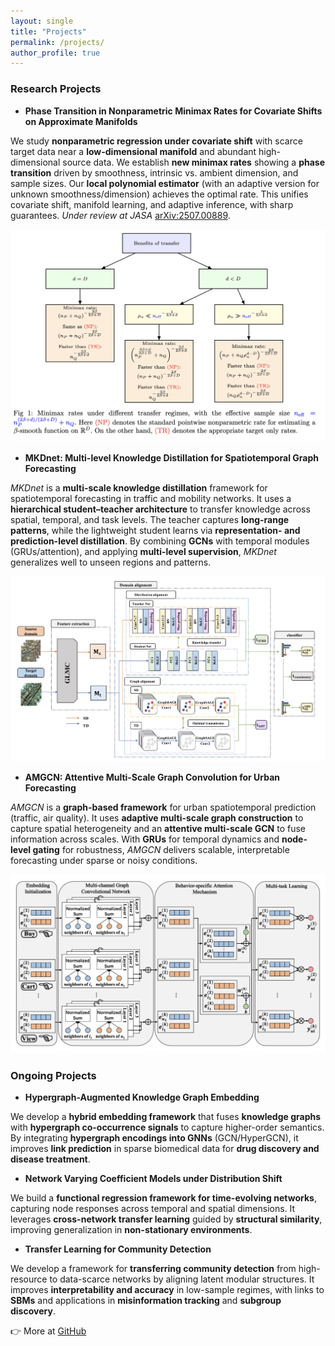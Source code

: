 ```yaml
---
layout: single
title: "Projects"
permalink: /projects/
author_profile: true
---
```



<style>
.splash .page__content p,
.page__content p,
.archive__item-excerpt,
.archive__item-body {
  font-family: "Georgia", serif;
  font-size: 16px;
  line-height: 1.7;
  color: #2a2a2a;
  margin-bottom: 1.2em;
}

.page__title {
  font-family: "Georgia", serif;
  font-size: 22px;     /* 原来 28px，缩小一些 */
  font-weight: 400;    /* 更轻一点，避免过于粗重 */
  color: #333333;      /* 略柔和，避免刺眼 */
  margin-bottom: 0.8em;/* 和正文间距协调 */
}
</style>





### Research Projects


  - **Phase Transition in Nonparametric Minimax Rates for Covariate Shifts on Approximate Manifolds**

We study **nonparametric regression under covariate shift** with scarce target data near a **low-dimensional manifold** and abundant high-dimensional source data. We establish **new minimax rates** showing a **phase transition** driven by smoothness, intrinsic vs. ambient dimension, and sample sizes. Our **local polynomial estimator** (with an adaptive version for unknown smoothness/dimension) achieves the optimal rate. This unifies covariate shift, manifold learning, and adaptive inference, with sharp guarantees. *Under review at JASA* [arXiv:2507.00889](https://arxiv.org/abs/2507.00889).


  ![PhaseShift Workflow](/assets/images/phaseshift_workflow.jpg)


- **MKDnet: Multi-level Knowledge Distillation for Spatiotemporal Graph Forecasting**

*MKDnet* is a **multi-scale knowledge distillation** framework for spatiotemporal forecasting in traffic and mobility networks. It uses a **hierarchical student–teacher architecture** to transfer knowledge across spatial, temporal, and task levels. The teacher captures **long-range patterns**, while the lightweight student learns via **representation- and prediction-level distillation**. By combining **GCNs** with temporal modules (GRUs/attention), and applying **multi-level supervision**, *MKDnet* generalizes well to unseen regions and patterns.


  ![MKDnet Workflow](/assets/images/mkdnet_workflow.jpg)



- **AMGCN: Attentive Multi-Scale Graph Convolution for Urban Forecasting**

*AMGCN* is a **graph-based framework** for urban spatiotemporal prediction (traffic, air quality). It uses **adaptive multi-scale graph construction** to capture spatial heterogeneity and an **attentive multi-scale GCN** to fuse information across scales. With **GRUs** for temporal dynamics and **node-level gating** for robustness, *AMGCN* delivers scalable, interpretable forecasting under sparse or noisy conditions.

  ![AMGCN Workflow](/assets/images/amgcn_workflow.jpg)


### Ongoing Projects




- **Hypergraph-Augmented Knowledge Graph Embedding**

We develop a **hybrid embedding framework** that fuses **knowledge graphs** with **hypergraph co-occurrence signals** to capture higher-order semantics. By integrating **hypergraph encodings into GNNs** (GCN/HyperGCN), it improves **link prediction** in sparse biomedical data for **drug discovery and disease treatment**.


- **Network Varying Coefficient Models under Distribution Shift**

We build a **functional regression framework for time-evolving networks**, capturing node responses across temporal and spatial dimensions. It leverages **cross-network transfer learning** guided by **structural similarity**, improving generalization in **non-stationary environments**.

- **Transfer Learning for Community Detection**

We develop a framework for **transferring community detection** from high-resource to data-scarce networks by aligning latent modular structures. It improves **interpretability and accuracy** in low-sample regimes, with links to **SBMs** and applications in **misinformation tracking** and **subgroup discovery**.


👉 More at [GitHub](https://github.com/olivia3395)

